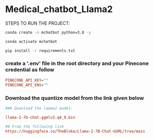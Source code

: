 # Medical_chatbot_Llama2

STEPS TO RUN THE PROJECT:
```bash
conda create -n mchatbot python=3.8 -y

```
```bash
conda activate mchatbot
```
```bash
pip install -r requirements.txt
```

### create a '.env' file in the root directory and your Pinecone credential as follow

```ini
PINECONE_API_KEY=""
PINECONE_API_ENV=""
```

### Download the quantize model from the link given below

```ini
### Download the lamma2 model:

llama-2-7b-chat.ggmlv3.q4_0.bin

## From the following link
https://huggingface.co/TheBloke/Llama-2-7B-Chat-GGML/tree/main
```
